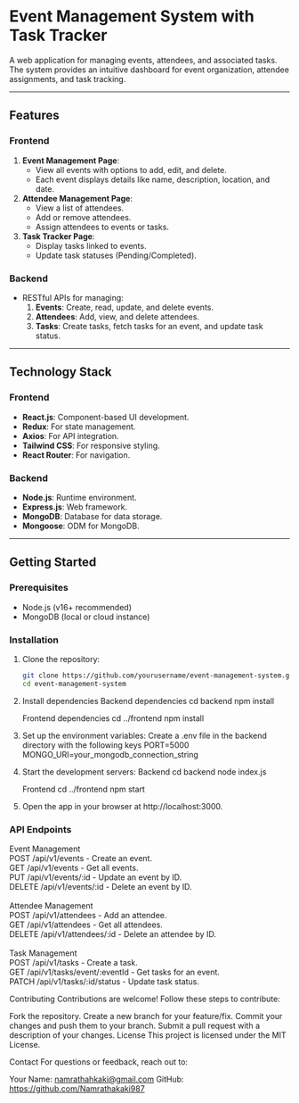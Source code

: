 # Event Management System with Task Tracker

A web application for managing events, attendees, and associated tasks. The system provides an intuitive dashboard for event organization, attendee assignments, and task tracking.

---

## Features

### Frontend
1. **Event Management Page**:
   - View all events with options to add, edit, and delete.
   - Each event displays details like name, description, location, and date.
2. **Attendee Management Page**:
   - View a list of attendees.
   - Add or remove attendees.
   - Assign attendees to events or tasks.
3. **Task Tracker Page**:
   - Display tasks linked to events.
   - Update task statuses (Pending/Completed).

### Backend
- RESTful APIs for managing:
  1. **Events**: Create, read, update, and delete events.
  2. **Attendees**: Add, view, and delete attendees.
  3. **Tasks**: Create tasks, fetch tasks for an event, and update task status.

---

## Technology Stack

### Frontend
- **React.js**: Component-based UI development.
- **Redux**: For state management.
- **Axios**: For API integration.
- **Tailwind CSS**: For responsive styling.
- **React Router**: For navigation.

### Backend
- **Node.js**: Runtime environment.
- **Express.js**: Web framework.
- **MongoDB**: Database for data storage.
- **Mongoose**: ODM for MongoDB.

---

## Getting Started

### Prerequisites
- Node.js (v16+ recommended)
- MongoDB (local or cloud instance)

### Installation

1. Clone the repository:
   ```bash
   git clone https://github.com/yourusername/event-management-system.git
   cd event-management-system
2. Install dependencies
   Backend dependencies
   cd backend
   npm install
   
   Frontend dependencies
   cd ../frontend
   npm install 

3. Set up the environment variables:
   Create a .env file in the backend directory with the following keys
   PORT=5000<br>
   MONGO_URI=your_mongodb_connection_string

5. Start the development servers:
   Backend
   cd backend
   node index.js

   Frontend
   cd ../frontend
   npm start

6. Open the app in your browser at http://localhost:3000.

   
### API Endpoints

Event Management<br>
POST /api/v1/events - Create an event.<br>
GET /api/v1/events - Get all events.<br>
PUT /api/v1/events/:id - Update an event by ID.<br>
DELETE /api/v1/events/:id - Delete an event by ID.<br><br>
Attendee Management<br>
POST /api/v1/attendees - Add an attendee.<br>
GET /api/v1/attendees - Get all attendees.<br>
DELETE /api/v1/attendees/:id - Delete an attendee by ID.<br><br>
Task Management<br>
POST /api/v1/tasks - Create a task.<br>
GET /api/v1/tasks/event/:eventId - Get tasks for an event.<br>
PATCH /api/v1/tasks/:id/status - Update task status.<br>

Contributing
Contributions are welcome! Follow these steps to contribute:

Fork the repository.
Create a new branch for your feature/fix.
Commit your changes and push them to your branch.
Submit a pull request with a description of your changes.
License
This project is licensed under the MIT License.

Contact
For questions or feedback, reach out to:

Your Name: namrathahkaki@gmail.com
GitHub: https://github.com/Namrathakaki987





